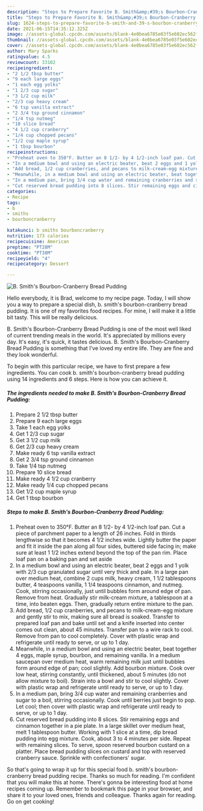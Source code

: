 ```yaml
---
description: "Steps to Prepare Favorite B. Smith&amp;#39;s Bourbon-Cranberry Bread Pudding"
title: "Steps to Prepare Favorite B. Smith&amp;#39;s Bourbon-Cranberry Bread Pudding"
slug: 1624-steps-to-prepare-favorite-b-smith-and-39-s-bourbon-cranberry-bread-pudding
date: 2021-06-15T14:35:12.325Z
image: //assets-global.cpcdn.com/assets/blank-4e0bea6785e03f5e602ec562f230caae08da540cada707380b4fe1bbebba43da.png
thumbnail: //assets-global.cpcdn.com/assets/blank-4e0bea6785e03f5e602ec562f230caae08da540cada707380b4fe1bbebba43da.png
cover: //assets-global.cpcdn.com/assets/blank-4e0bea6785e03f5e602ec562f230caae08da540cada707380b4fe1bbebba43da.png
author: Mary Sparks
ratingvalue: 4.5
reviewcount: 33102
recipeingredient:
- "2 1/2 tbsp butter"
- "9 each large eggs"
- "1 each egg yolks"
- "1 2/3 cup sugar"
- "3 1/2 cup milk"
- "2/3 cup heavy cream"
- "6 tsp vanilla extract"
- "2 3/4 tsp ground cinnamon"
- "1/4 tsp nutmeg"
- "10 slice bread"
- "4 1/2 cup cranberry"
- "1/4 cup chopped pecans"
- "1/2 cup maple syrup"
- "1 tbsp bourbon"
recipeinstructions:
- "Preheat oven to 350°F. Butter an 8 1/2- by 4 1/2-inch loaf pan. Cut a piece of parchment paper to a length of 26 inches. Fold in thirds lengthwise so that it becomes 4 1/2 inches wide. Lightly butter the paper and fit it inside the pan along all four sides, buttered side facing in; make sure at least 1 1/2 inches extend beyond the top of the pan rim. Place loaf pan on a baking pan and set aside"
- "In a medium bowl and using an electric beater, beat 2 eggs and 1 yolk with 2/3 cup granulated sugar until very thick and pale. In a large pan over medium heat, combine 2 cups milk, heavy cream, 1 1/2 tablespoons butter, 4 teaspoons vanilla, 1 1/4 teaspoons cinnamon, and nutmeg. Cook, stirring occasionally, just until bubbles form around edge of pan. Remove from heat. Gradually stir milk-cream mixture, a tablespoon at a time, into beaten eggs. Then, gradually return entire mixture to the pan."
- "Add bread, 1/2 cup cranberries, and pecans to milk-cream-egg mixture and gently stir to mix, making sure all bread is soaked. Transfer to prepared loaf pan and bake until set and a knife inserted into center comes out clean, about 45 minutes. Transfer pan to a wire rack to cool. Remove from pan to cool completely. Cover with plastic wrap and refrigerate until ready to serve, or up to 1 day."
- "Meanwhile, in a medium bowl and using an electric beater, beat together 4 eggs, maple syrup, bourbon, and remaining vanilla. In a medium saucepan over medium heat, warm remaining milk just until bubbles form around edge of pan; cool slightly. Add bourbon mixture. Cook over low heat, stirring constantly, until thickened, about 5 minutes (do not allow mixture to boil). Strain into a bowl and stir to cool slightly. Cover with plastic wrap and refrigerate until ready to serve, or up to 1 day."
- "In a medium pan, bring 3/4 cup water and remaining cranberries and sugar to a boil, stirring occasionally. Cook until berries just begin to pop. Let cool; then cover with plastic wrap and refrigerate until ready to serve, or up to 1 day."
- "Cut reserved bread pudding into 8 slices. Stir remaining eggs and cinnamon together in a pie plate. In a large skillet over medium heat, melt 1 tablespoon butter. Working with 1 slice at a time, dip bread pudding into egg mixture. Cook, about 3 to 4 minutes per side. Repeat with remaining slices. To serve, spoon reserved bourbon custard on a platter. Place bread pudding slices on custard and top with reserved cranberry sauce. Sprinkle with confectioners&#39; sugar."
categories:
- Recipe
tags:
- b
- smiths
- bourboncranberry

katakunci: b smiths bourboncranberry 
nutrition: 173 calories
recipecuisine: American
preptime: "PT28M"
cooktime: "PT38M"
recipeyield: "4"
recipecategory: Dessert

---
```



![B. Smith&#39;s Bourbon-Cranberry Bread Pudding](//assets-global.cpcdn.com/assets/blank-4e0bea6785e03f5e602ec562f230caae08da540cada707380b4fe1bbebba43da.png)

Hello everybody, it is Brad, welcome to my recipe page. Today, I will show you a way to prepare a special dish, b. smith&#39;s bourbon-cranberry bread pudding. It is one of my favorites food recipes. For mine, I will make it a little bit tasty. This will be really delicious.



B. Smith&#39;s Bourbon-Cranberry Bread Pudding is one of the most well liked of current trending meals in the world. It's appreciated by millions every day. It's easy, it's quick, it tastes delicious. B. Smith&#39;s Bourbon-Cranberry Bread Pudding is something that I've loved my entire life. They are fine and they look wonderful.


To begin with this particular recipe, we have to first prepare a few ingredients. You can cook b. smith&#39;s bourbon-cranberry bread pudding using 14 ingredients and 6 steps. Here is how you can achieve it.

<!--inarticleads1-->

##### The ingredients needed to make B. Smith&#39;s Bourbon-Cranberry Bread Pudding:

1. Prepare 2 1/2 tbsp butter
1. Prepare 9 each large eggs
1. Take 1 each egg yolks
1. Get 1 2/3 cup sugar
1. Get 3 1/2 cup milk
1. Get 2/3 cup heavy cream
1. Make ready 6 tsp vanilla extract
1. Get 2 3/4 tsp ground cinnamon
1. Take 1/4 tsp nutmeg
1. Prepare 10 slice bread
1. Make ready 4 1/2 cup cranberry
1. Make ready 1/4 cup chopped pecans
1. Get 1/2 cup maple syrup
1. Get 1 tbsp bourbon




<!--inarticleads2-->

##### Steps to make B. Smith&#39;s Bourbon-Cranberry Bread Pudding:

1. Preheat oven to 350°F. Butter an 8 1/2- by 4 1/2-inch loaf pan. Cut a piece of parchment paper to a length of 26 inches. Fold in thirds lengthwise so that it becomes 4 1/2 inches wide. Lightly butter the paper and fit it inside the pan along all four sides, buttered side facing in; make sure at least 1 1/2 inches extend beyond the top of the pan rim. Place loaf pan on a baking pan and set aside
1. In a medium bowl and using an electric beater, beat 2 eggs and 1 yolk with 2/3 cup granulated sugar until very thick and pale. In a large pan over medium heat, combine 2 cups milk, heavy cream, 1 1/2 tablespoons butter, 4 teaspoons vanilla, 1 1/4 teaspoons cinnamon, and nutmeg. Cook, stirring occasionally, just until bubbles form around edge of pan. Remove from heat. Gradually stir milk-cream mixture, a tablespoon at a time, into beaten eggs. Then, gradually return entire mixture to the pan.
1. Add bread, 1/2 cup cranberries, and pecans to milk-cream-egg mixture and gently stir to mix, making sure all bread is soaked. Transfer to prepared loaf pan and bake until set and a knife inserted into center comes out clean, about 45 minutes. Transfer pan to a wire rack to cool. Remove from pan to cool completely. Cover with plastic wrap and refrigerate until ready to serve, or up to 1 day.
1. Meanwhile, in a medium bowl and using an electric beater, beat together 4 eggs, maple syrup, bourbon, and remaining vanilla. In a medium saucepan over medium heat, warm remaining milk just until bubbles form around edge of pan; cool slightly. Add bourbon mixture. Cook over low heat, stirring constantly, until thickened, about 5 minutes (do not allow mixture to boil). Strain into a bowl and stir to cool slightly. Cover with plastic wrap and refrigerate until ready to serve, or up to 1 day.
1. In a medium pan, bring 3/4 cup water and remaining cranberries and sugar to a boil, stirring occasionally. Cook until berries just begin to pop. Let cool; then cover with plastic wrap and refrigerate until ready to serve, or up to 1 day.
1. Cut reserved bread pudding into 8 slices. Stir remaining eggs and cinnamon together in a pie plate. In a large skillet over medium heat, melt 1 tablespoon butter. Working with 1 slice at a time, dip bread pudding into egg mixture. Cook, about 3 to 4 minutes per side. Repeat with remaining slices. To serve, spoon reserved bourbon custard on a platter. Place bread pudding slices on custard and top with reserved cranberry sauce. Sprinkle with confectioners&#39; sugar.




So that's going to wrap it up for this special food b. smith&#39;s bourbon-cranberry bread pudding recipe. Thanks so much for reading. I'm confident that you will make this at home. There's gonna be interesting food at home recipes coming up. Remember to bookmark this page in your browser, and share it to your loved ones, friends and colleague. Thanks again for reading. Go on get cooking!
